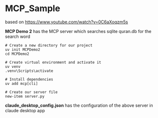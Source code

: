 # MCP_Sample
based on https://www.youtube.com/watch?v=0C6aXoqzm5s

**MCP Demo 2**
has the MCP server which searches sqlite quran.db for the search word
```
# Create a new directory for our project
uv init MCPDemo2
cd MCPDemo2

# Create virtual environment and activate it
uv venv
.venv\Scripts\activate

# Install dependencies
uv add mcp[cli] 

# Create our server file
new-item server.py
```

**claude_desktop_config.json**
has the configuration of the above server in claude desktop app
